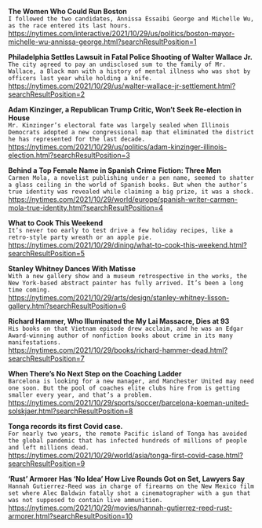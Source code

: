 **The Women Who Could Run Boston**\
`I followed the two candidates, Annissa Essaibi George and Michelle Wu, as the race entered its last hours.`\
https://nytimes.com/interactive/2021/10/29/us/politics/boston-mayor-michelle-wu-annissa-george.html?searchResultPosition=1

**Philadelphia Settles Lawsuit in Fatal Police Shooting of Walter Wallace Jr.**\
`The city agreed to pay an undisclosed sum to the family of Mr. Wallace, a Black man with a history of mental illness who was shot by officers last year while holding a knife.`\
https://nytimes.com/2021/10/29/us/walter-wallace-jr-settlement.html?searchResultPosition=2

**Adam Kinzinger, a Republican Trump Critic, Won’t Seek Re-election in House**\
`Mr. Kinzinger’s electoral fate was largely sealed when Illinois Democrats adopted a new congressional map that eliminated the district he has represented for the last decade.`\
https://nytimes.com/2021/10/29/us/politics/adam-kinzinger-illinois-election.html?searchResultPosition=3

**Behind a Top Female Name in Spanish Crime Fiction: Three Men**\
`Carmen Mola, a novelist publishing under a pen name, seemed to shatter a glass ceiling in the world of Spanish books. But when the author’s true identity was revealed while claiming a big prize, it was a shock.`\
https://nytimes.com/2021/10/29/world/europe/spanish-writer-carmen-mola-true-identity.html?searchResultPosition=4

**What to Cook This Weekend**\
`It’s never too early to test drive a few holiday recipes, like a retro-style party wreath or an apple pie.`\
https://nytimes.com/2021/10/29/dining/what-to-cook-this-weekend.html?searchResultPosition=5

**Stanley Whitney Dances With Matisse**\
`With a new gallery show and a museum retrospective in the works, the New York-based abstract painter has fully arrived. It’s been a long time coming.`\
https://nytimes.com/2021/10/29/arts/design/stanley-whitney-lisson-gallery.html?searchResultPosition=6

**Richard Hammer, Who Illuminated the My Lai Massacre, Dies at 93**\
`His books on that Vietnam episode drew acclaim, and he was an Edgar Award-winning author of nonfiction books about crime in its many manifestations.`\
https://nytimes.com/2021/10/29/books/richard-hammer-dead.html?searchResultPosition=7

**When There’s No Next Step on the Coaching Ladder**\
`Barcelona is looking for a new manager, and Manchester United may need one soon. But the pool of coaches elite clubs hire from is getting smaller every year, and that’s a problem.`\
https://nytimes.com/2021/10/29/sports/soccer/barcelona-koeman-united-solskjaer.html?searchResultPosition=8

**Tonga records its first Covid case.**\
`For nearly two years, the remote Pacific island of Tonga has avoided the global pandemic that has infected hundreds of millions of people and left millions dead.`\
https://nytimes.com/2021/10/29/world/asia/tonga-first-covid-case.html?searchResultPosition=9

**‘Rust’ Armorer Has ‘No Idea’ How Live Rounds Got on Set, Lawyers Say**\
`Hannah Gutierrez-Reed was in charge of firearms on the New Mexico film set where Alec Baldwin fatally shot a cinematographer with a gun that was not supposed to contain live ammunition.`\
https://nytimes.com/2021/10/29/movies/hannah-gutierrez-reed-rust-armorer.html?searchResultPosition=10

